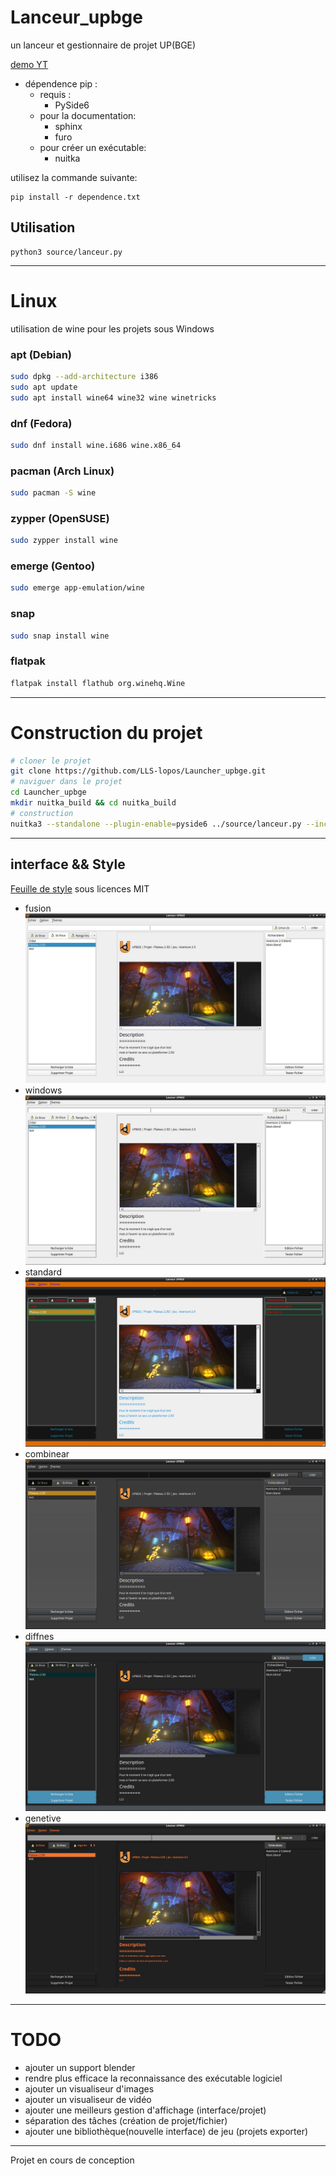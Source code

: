 # Lanceur_upbge
un lanceur et gestionnaire de projet UP(BGE)

[demo YT](https://www.youtube.com/watch?v=n0BAvpPFKBU)

- dépendence pip :
    - requis :
        - PySide6
    - pour la documentation:
        - sphinx
        - furo
    - pour créer un exécutable:
        - nuitka

utilisez la commande suivante:
```
pip install -r dependence.txt
```

## Utilisation

```
python3 source/lanceur.py
```
---
# Linux
utilisation de wine pour les projets sous Windows

### apt (Debian)
```bash
sudo dpkg --add-architecture i386
sudo apt update
sudo apt install wine64 wine32 wine winetricks
```
### dnf (Fedora)
```bash
sudo dnf install wine.i686 wine.x86_64
```
### pacman (Arch Linux)
```bash
sudo pacman -S wine
```
### zypper (OpenSUSE)
```bash
sudo zypper install wine
```
### emerge (Gentoo)
```bash
sudo emerge app-emulation/wine
```
### snap
```bash
sudo snap install wine
```
### flatpak
```bash
flatpak install flathub org.winehq.Wine
```
---
# Construction du projet
```bash
# cloner le projet
git clone https://github.com/LLS-lopos/Launcher_upbge.git
# naviguer dans le projet
cd Launcher_upbge
mkdir nuitka_build && cd nuitka_build
# construction
nuitka3 --standalone --plugin-enable=pyside6 ../source/lanceur.py --include-data-dir=../source/data/icone=./data/icone --include-data-dir=../source/style=./style --include-package=GUI --include-package=program
```
---
## interface && Style
[Feuille de style](https://qss-stock.devsecstudio.com/index.php) sous licences MIT
- fusion
![](./info/img-1.jpg)
- windows
![](./info/theme-windows.jpeg)
- standard
![](./info/theme-standard.jpeg)
- combinear
![](./info/theme-combinear.jpeg)
- diffnes
![](./info/theme-diffnes.jpeg)
- genetive
![](./info/theme-genetive.jpeg)
---
# TODO

- ajouter un support blender
- rendre plus efficace la reconnaissance des exécutable logiciel
- ajouter un visualiseur d'images
- ajouter un visualiseur de vidéo
- ajouter une meilleurs gestion d'affichage (interface/projet)
- séparation des tâches (création de projet/fichier)
- ajouter une bibliothèque(nouvelle interface) de jeu (projets exporter)
---
Projet en cours de conception